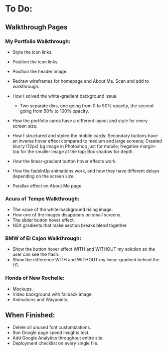 # To Do:

## Walkthrough Pages

### My Portfolio Walkthrough:

- Style the icon links.
- Position the icon links.
- Position the header image.

- Redraw wireframes for homepage and About Me. Scan and add to walkthrough.
- How I solved the white-gradient background issue.
  - Two separate divs, one going from 0 to 50% opacity, the second going from 50% to 100% opacity.
- How the portfolio cards have a different layout and style for every screen size.
- How I structured and styled the mobile cards: Secondary buttons have an inverse hover effect compared to medium and large screens; Created blurry (12px) bg image in Photoshop just for mobile; Negative margin-top for the smaller image at the top; Box shadow for depth.
- How the linear-gradient button hover effects work.
- How the fadeInUp animations work, and how they have different delays depending on the screen size.
- Parallax effect on About Me page.

### Acura of Tempe Walkthrough:

- The value of the white-background rising image.
- How one of the images disappears on small screens.
- The slider button hover effect.
- NSX gradients that make section breaks blend together.


### BMW of El Cajon Walkthrough:

- Show the button hover effect WITH and WITHOUT my solution so the user can see the flash.
- Show the difference WITH and WITHOUT my linear gradient behind the H1.

### Honda of New Rochelle:

- Mockups.
- Video background with fallback image.
- Animations and Waypoints.


## When Finished:

- Delete all unused font customizations.
- Run Google page speed insights test.
- Add Google Analytics throughout entire site.
- Deployment checklist on every single file.